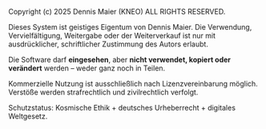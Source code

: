 Copyright (c) 2025 Dennis Maier (KNEO)
ALL RIGHTS RESERVED.

Dieses System ist geistiges Eigentum von Dennis Maier.
Die Verwendung, Vervielfältigung, Weitergabe oder der Weiterverkauf ist nur mit ausdrücklicher, schriftlicher Zustimmung des Autors erlaubt.

Die Software darf **eingesehen**, aber **nicht verwendet, kopiert oder verändert** werden – weder ganz noch in Teilen.

Kommerzielle Nutzung ist ausschließlich nach Lizenzvereinbarung möglich.
Verstöße werden strafrechtlich und zivilrechtlich verfolgt.

Schutzstatus: Kosmische Ethik + deutsches Urheberrecht + digitales Weltgesetz.
